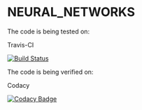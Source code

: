 # NEURAL_NETWORKS

The code is being tested on:

Travis-CI

[![Build Status](https://travis-ci.org/IooHooI/NEURAL_NETWORKS.svg?branch=master)](https://travis-ci.org/IooHooI/NEURAL_NETWORKS)

The code is being verified on:

Codacy

[![Codacy Badge](https://api.codacy.com/project/badge/Grade/09841dfa08274667b78a3cafe00306cc)](https://www.codacy.com/project/IooHooI/NEURAL_NETWORKS/dashboard?utm_source=github.com&amp;utm_medium=referral&amp;utm_content=IooHooI/NEURAL_NETWORKS&amp;utm_campaign=Badge_Grade_Dashboard)
